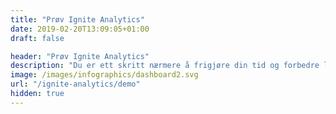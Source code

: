 ```yaml
---
title: "Prøv Ignite Analytics"
date: 2019-02-20T13:09:05+01:00
draft: false

header: "Prøv Ignite Analytics"
description: "Du er ett skritt nærmere å frigjøre din tid og forbedre lønnsomheten for din virksomhet!"
image: /images/infographics/dashboard2.svg
url: "/ignite-analytics/demo"
hidden: true
---
```



<script>
  document.addEventListener('DOMContentLoaded', () => {
    hbspt.forms.create({
      portalId: "4304957",
      formId: "ec8bea86-3863-47f8-87f4-5130968cd023"
    });
  })

</script>